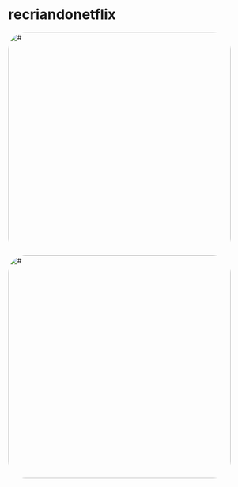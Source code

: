 # recriandonetflix
 
<img align="center" alt="#" height="450" style="border-radius:35px;" src="https://media.discordapp.net/attachments/971165654352793643/977978598168346694/recriandonetflix1.png?width=1245&height=555">
<img align="center" alt="#" height="450" style="border-radius:35px;" src="https://media.discordapp.net/attachments/971165654352793643/977978597736349696/recriamdpnetflix2.png?width=1391&height=555">
